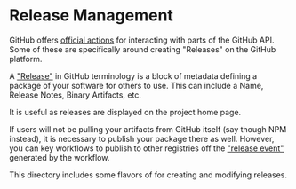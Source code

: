 # Release Management

GitHub offers [official actions](https://github.com/actions) for interacting with parts of the GitHub API. Some of these are specifically around creating "Releases" on the GitHub platform.

A ["Release"](https://docs.github.com/en/free-pro-team@latest/github/administering-a-repository/about-releases) in GitHub terminology is a block of metadata defining a package of your software for others to use. This can include a Name, Release Notes, Binary Artifacts, etc.

It is useful as releases are displayed on the project home page.

If users will not be pulling your artifacts from GitHub itself (say though NPM instead), it is necessary to publish your package there as well. However, you can key workflows to publish to other registries off the ["release event"](https://developer.github.com/webhooks/event-payloads/#release) generated by the workflow.

This directory includes some flavors of for creating and modifying releases.
